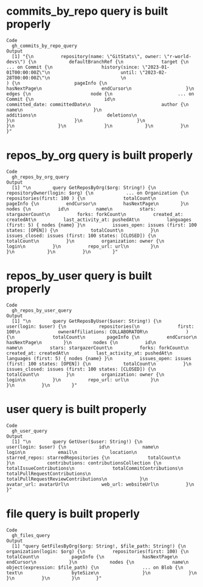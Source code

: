 # commits_by_repo query is built properly

    Code
      gh_commits_by_repo_query
    Output
      [1] "{\n          repository(name: \"GitStats\", owner: \"r-world-devs\") {\n            defaultBranchRef {\n              target {\n                ... on Commit {\n                  history(since: \"2023-01-01T00:00:00Z\"\n                          until: \"2023-02-28T00:00:00Z\"\n                          \n                          ) {\n                    pageInfo {\n                      hasNextPage\n                      endCursor\n                    }\n                    edges {\n                      node {\n                        ... on Commit {\n                          id\n                          committed_date: committedDate\n                          author {\n                            name\n                          }\n                          additions\n                          deletions\n                        }\n                      }\n                    }\n                  }\n                }\n              }\n            }\n          }\n        }"

# repos_by_org query is built properly

    Code
      gh_repos_by_org_query
    Output
      [1] "\n        query GetReposByOrg($org: String!) {\n          repositoryOwner(login: $org) {\n            ... on Organization {\n              repositories(first: 100 ) {\n              totalCount\n        pageInfo {\n          endCursor\n          hasNextPage\n        }\n        nodes {\n          id\n          name\n          stars: stargazerCount\n          forks: forkCount\n          created_at: createdAt\n          last_activity_at: pushedAt\n          languages (first: 5) { nodes {name} }\n          issues_open: issues (first: 100 states: [OPEN]) {\n            totalCount\n          }\n          issues_closed: issues (first: 100 states: [CLOSED]) {\n            totalCount\n          }\n          organization: owner {\n            login\n          }\n          repo_url: url\n        }\n              }\n            }\n          }\n        }"

# repos_by_user query is built properly

    Code
      gh_repos_by_user_query
    Output
      [1] "\n        query GetReposByUser($user: String!) {\n          user(login: $user) {\n            repositories(\n              first: 100\n              ownerAffiliations: COLLABORATOR\n              ) {\n              totalCount\n        pageInfo {\n          endCursor\n          hasNextPage\n        }\n        nodes {\n          id\n          name\n          stars: stargazerCount\n          forks: forkCount\n          created_at: createdAt\n          last_activity_at: pushedAt\n          languages (first: 5) { nodes {name} }\n          issues_open: issues (first: 100 states: [OPEN]) {\n            totalCount\n          }\n          issues_closed: issues (first: 100 states: [CLOSED]) {\n            totalCount\n          }\n          organization: owner {\n            login\n          }\n          repo_url: url\n        }\n            }\n          }\n        }"

# user query is built properly

    Code
      gh_user_query
    Output
      [1] "\n        query GetUser($user: String!) {\n          user(login: $user) {\n            id\n            name\n            login\n            email\n            location\n            starred_repos: starredRepositories {\n              totalCount\n            }\n            contributions: contributionsCollection {\n              totalIssueContributions\n              totalCommitContributions\n              totalPullRequestContributions\n              totalPullRequestReviewContributions\n            }\n            avatar_url: avatarUrl\n            web_url: websiteUrl\n          }\n        }"

# file query is built properly

    Code
      gh_files_query
    Output
      [1] "query GetFilesByOrg($org: String!, $file_path: String!) {\n        organization(login: $org) {\n          repositories(first: 100) {\n            totalCount\n            pageInfo {\n              hasNextPage\n              endCursor\n            }\n            nodes {\n              name\n              object(expression: $file_path) {\n                ... on Blob {\n                  text\n                  byteSize\n                }\n              }\n            }\n          }\n        }\n      }"

